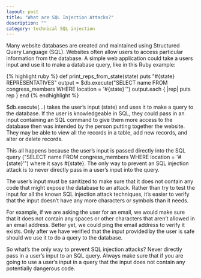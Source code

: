 ```yaml
---
layout: post
title: "What are SQL Injection Attacks?"
description: ""
category: technical SQL injection
---
```


Many website databases are created and maintained using Structured Query Language (SQL). Websites often allow users to access particular information from the database. A simple web application could take a users input and use it to make a database query, like in this Ruby example:

{% highlight ruby %}
def print_reps_from_state(state)
  puts "#{state} REPRESENTATIVES"
  output = $db.execute("SELECT name FROM congress_members WHERE location = '#{state}'")
  output.each { |rep| puts rep }
end
{% endhighlight %}

$db.execute(…) takes the user’s input (state) and uses it to make a query to the database. If the user is knowledgeable in SQL, they could pass in an input containing an SQL command to give them more access to the database then was intended by the person putting together the website. They may be able to view all the records in a table, add new records, and alter or delete records.

This all happens because the user’s input is passed directly into the SQL query ("SELECT name FROM congress_members WHERE location = '#{state}’") where it says #{state}. The only way to prevent an SQL injection attack is to never directly pass in a user’s input into the query.

The user’s input must be sanitized to make sure that it does not contain any code that might expose the database to an attack. Rather than try to test the input for all the known SQL injection attack techniques, it’s easier to verify that the input doesn’t have any more characters or symbols than it needs.

For example, if we are asking the user for an email, we would make sure that it does not contain any spaces or other characters that aren’t allowed in an email address. Better yet, we could ping the email address to verify it exists. Only after we have verified that the input provided by the user is safe should we use it to do a query to the database.

So what’s the only way to prevent SQL injection attacks? Never directly pass in a user’s input to an SQL query. Always make sure that if you are going to use a user’s input in a query that the input does not contain any potentially dangerous code.